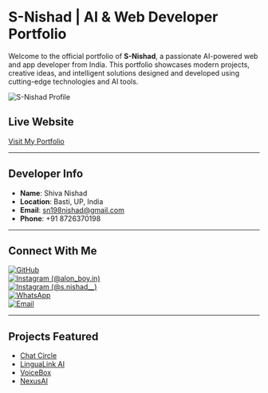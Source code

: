 # S-Nishad | AI & Web Developer Portfolio

Welcome to the official portfolio of **S-Nishad**, a passionate AI-powered web and app developer from India. This portfolio showcases modern projects, creative ideas, and intelligent solutions designed and developed using cutting-edge technologies and AI tools.

![S-Nishad Profile](https://s-nishad.rf.gd/assets/images/profile2.jpg)

## Live Website

[Visit My Portfolio](https://S-Nishad.rf.gd)

---

## Developer Info

- **Name**: Shiva Nishad
- **Location**: Basti, UP, India
- **Email**: sn198nishad@gmail.com
- **Phone**: +91 8726370198

---

## Connect With Me

[![GitHub](https://img.shields.io/badge/-GitHub-181717?style=flat-square&logo=github&logoColor=white)](https://github.com/S-Nishad-up)  
[![Instagram (@alon_boy.in)](https://img.shields.io/badge/-@alon_boy.in-E4405F?style=flat-square&logo=instagram&logoColor=white)](https://instagram.com/alon_boy.in)  
[![Instagram (@s.nishad__)](https://img.shields.io/badge/-@s.nishad__-C13584?style=flat-square&logo=instagram&logoColor=white)](https://instagram.com/s.nishad__)  
[![WhatsApp](https://img.shields.io/badge/-WhatsApp-25D366?style=flat-square&logo=whatsapp&logoColor=white)](https://wa.me/918726370198)  
[![Email](https://img.shields.io/badge/-Email-D14836?style=flat-square&logo=gmail&logoColor=white)](mailto:sn198nishad@gmail.com)

---

## Projects Featured

- [Chat Circle](https://chatcircle.vercel.app)
- [LinguaLink AI](https://lingualinkai.blogspot.com)
- [VoiceBox](https://vvoicebox.blogspot.com)
- [NexusAI](https://nexusaiimage.blogspot.com)
